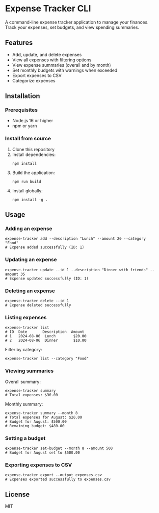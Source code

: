 # Expense Tracker CLI

A command-line expense tracker application to manage your finances. Track your expenses, set budgets, and view spending summaries.

## Features

- Add, update, and delete expenses
- View all expenses with filtering options
- View expense summaries (overall and by month)
- Set monthly budgets with warnings when exceeded
- Export expenses to CSV
- Categorize expenses

## Installation

### Prerequisites

- Node.js 16 or higher
- npm or yarn

### Install from source

1. Clone this repository
2. Install dependencies:
   ```
   npm install
   ```
3. Build the application:
   ```
   npm run build
   ```
4. Install globally:
   ```
   npm install -g .
   ```

## Usage

### Adding an expense

```
expense-tracker add --description "Lunch" --amount 20 --category "Food"
# Expense added successfully (ID: 1)
```

### Updating an expense

```
expense-tracker update --id 1 --description "Dinner with friends" --amount 35
# Expense updated successfully (ID: 1)
```

### Deleting an expense

```
expense-tracker delete --id 1
# Expense deleted successfully
```

### Listing expenses

```
expense-tracker list
# ID  Date       Description  Amount
# 1   2024-08-06  Lunch        $20.00
# 2   2024-08-06  Dinner       $10.00
```

Filter by category:
```
expense-tracker list --category "Food"
```

### Viewing summaries

Overall summary:
```
expense-tracker summary
# Total expenses: $30.00
```

Monthly summary:
```
expense-tracker summary --month 8
# Total expenses for August: $20.00
# Budget for August: $500.00
# Remaining budget: $480.00
```

### Setting a budget

```
expense-tracker set-budget --month 8 --amount 500
# Budget for August set to $500.00
```

### Exporting expenses to CSV

```
expense-tracker export --output expenses.csv
# Expenses exported successfully to expenses.csv
```

## License

MIT
